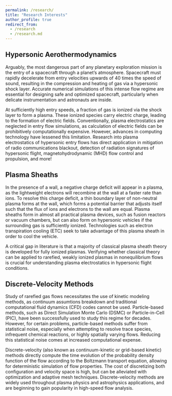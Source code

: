 ```yaml
---
permalink: /research/
title: "Research Interests"
author_profile: true
redirect_from: 
  - /research
  - /research.md
---
```


## Hypersonic Aerothermodynamics
Arguably, the most dangerous part of any planetary exploration mission is the entry of a spacecraft through a planet’s atmosphere. Spacecraft must rapidly decelerate from entry velocities upwards of 40 times the speed of sound, resulting in the compression and heating of gas via a hypersonic shock layer. Accurate numerical simulations of this intense flow regime are essential for designing safe and optimized spacecraft, particularly when delicate instrumentation and astronauts are inside.

At sufficiently high entry speeds, a fraction of gas is ionized via the shock layer to form a plasma. These ionized species carry electric charge, leading to the formation of electric fields. Conventionally, plasma electrostatics are neglected in entry flow simulations, as calculation of electric fields can be prohibitively computationally expensive. However, advances in computing technology have lessened this limitation. Research into plasma electrostatics of hypersonic entry flows has direct application in mitigation of radio communications blackout, detection of radiation signatures of hypersonic flight, magnetohydrodynamic (MHD) flow control and propulsion, and more!

## Plasma Sheaths
In the presence of a wall, a negative charge deficit will appear in a plasma, as the lightweight electrons will recombine at the wall at a faster rate than ions. To resolve this charge deficit, a thin boundary layer of non-neutral plasma forms at the wall, which forms a potential barrier that adjusts itself such that the flux of ions and electrons to the wall are equal. Plasma sheaths form in almost all practical plasma devices, such as fusion reactors or vacuum chambers, but can also form on hypersonic vehicles if the surrounding gas is sufficiently ionized. Technologies such as electron transpiration cooling (ETC) seek to take advantage of this plasma sheath in order to cool the vehicle.

A critical gap in literature is that a majority of classical plasma sheath theory is developed for fully ionized plasmas. Verifying whether classical theory can be applied to rarefied, weakly ionized plasmas in nonequilibrium flows is crucial for understanding plasma electrostatics in hypersonic flight conditions.

## Discrete-Velocity Methods
Study of rarefied gas flows necessitates the use of kinetic modeling methods, as continuum assumtions breakdown and traditional computational fluid dynamics (CFD) codes cannot be used. Particle-based methods, such as Direct Simulation Monte Carlo (DSMC) or Particle-in-Cell (PIC), have been successfully used to study this regime for decades. However, for certain problems, particle-based methods suffer from statistical noise, especially when attempting to resolve trace species, infrequent chemical reactions, or highly spatially varying flows. Reducing this statistical noise comes at increased computational expense. 

Discrete-velocity (also known as continuum-kinetic or grid-based kinetic) methods directly compute the time evolution of the probability density function of the flow according to the Boltzmann transport equation, allowing for deterministic simulation of flow properties. The cost of discretizing both configuration and velocity space is high, but can be alleviated with optimization and adaptive mesh techniques. Discrete-velocity methods are widely used throughout plasma physics and astrophysics applications, and are beginning to gain popularity in high-speed flow analysis.
